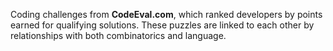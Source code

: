 Coding challenges from **CodeEval.com**, which ranked developers by points earned for qualifying solutions. These puzzles are linked to each other by relationships with both combinatorics and language.
